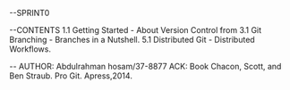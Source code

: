 --SPRINT0


--CONTENTS
1.1 Getting Started - About Version Control from
3.1 Git Branching - Branches in a Nutshell.
5.1 Distributed Git - Distributed Workflows.

--
AUTHOR: Abdulrahman hosam/37-8877
ACK: Book Chacon, Scott, and Ben Straub. Pro Git. Apress,2014.
